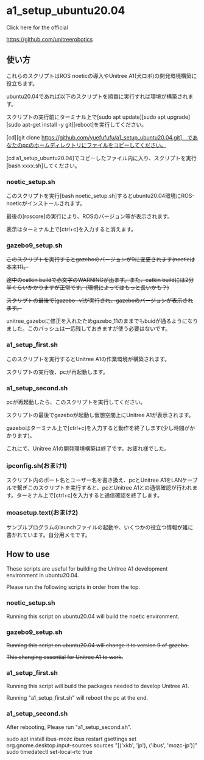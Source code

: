 # a1_setup_ubuntu20.04

Click here for the official

https://github.com/unitreerobotics

## 使い方

これらのスクリプトはROS noeticの導入やUnitree A1(犬ロボ)の開発環境構築に役立ちます。

ubuntu20.04であれば以下のスクリプトを順番に実行すれば環境が構築されます。

スクリプトの実行前にターミナル上で[sudo apt update][sudo apt upgrade][sudo apt-get install -y git][reboot]を実行してください。

[cd][git clone https://github.com/yuefufufu/a1_setup_ubuntu20.04.git]　であなたのpcのホームディレクトリにファイルをコピーしてください。

[cd a1_setup_ubuntu20.04]でコピーしたファイル内に入り、スクリプトを実行[bash xxxx.sh]してください。

### noetic_setup.sh

このスクリプトを実行[bash noetic_setup.sh]するとubuntu20.04環境にROS-noeticがインストールされます。

最後の[roscore]の実行により、ROSのバージョン等が表示されます。

表示はターミナル上で[ctrl+c]を入力すると消えます。

### gazebo9_setup.sh

~~このスクリプトを実行するとgazeboのバージョンが9に変更されます(noeticは本来11)。~~

~~途中のcatkin buildで赤文字のWARNINGが出ます。また、catkin buildには2分半くらいかかりますが正常です。(環境によってはもっと長いかも？)~~

~~スクリプトの最後で[gazebo -v]が実行され、gazeboのバージョンが表示されます。~~

unitree_gazeboに修正を入れたためgazebo_11のままでもbuidが通るようになりました。このバッシュは一応残しておきますが使う必要はないです。


### a1_setup_first.sh

このスクリプトを実行するとUnitree A1の作業環境が構築されます。

スクリプトの実行後、pcが再起動します。

### a1_setup_second.sh

pcが再起動したら、このスクリプトを実行してください。

スクリプトの最後でgazeboが起動し仮想空間上にUnitree A1が表示されます。

gazeboはターミナル上で[ctrl+c]を入力すると動作を終了します(少し時間がかかります)。

これにて、Unitree A1の開発環境構築は終了です。お疲れ様でした。

### ipconfig.sh(おまけ1)

スクリプト内のポート名とユーザー名を書き換え、pcとUnitree A1をLANケーブルで繋ぎこのスクリプトを実行すると、pcとUnitree A1との通信確認が行われます。ターミナル上で[ctrl+c]を入力すると通信確認を終了します。

### moasetup.text(おまけ2)

サンプルプログラムのlaunchファイルの起動や、いくつかの役立つ情報が雑に書かれています。自分用メモです。

## How to use

These scripts are useful for building the Unitree A1 development environment in ubuntu20.04.

Please run the following scripts in order from the top.

### noetic_setup.sh

Running this script on ubuntu20.04 will build the noetic environment.

### gazebo9_setup.sh

~~Running this script on ubuntu20.04 will change it to version 9 of gazebo.~~

~~This changing essential for Unitree A1 to work.~~

### a1_setup_first.sh

Running this script will build the packages needed to develop Unitree A1. 

Running "a1_setup_first.sh" will reboot the pc at the end. 

### a1_setup_second.sh

After rebooting, Please run "a1_setup_second.sh".

sudo apt install ibus-mozc 
ibus restart 
gsettings set org.gnome.desktop.input-sources sources "[('xkb', 'jp'), ('ibus', 'mozc-jp')]"
sudo timedatectl set-local-rtc true
